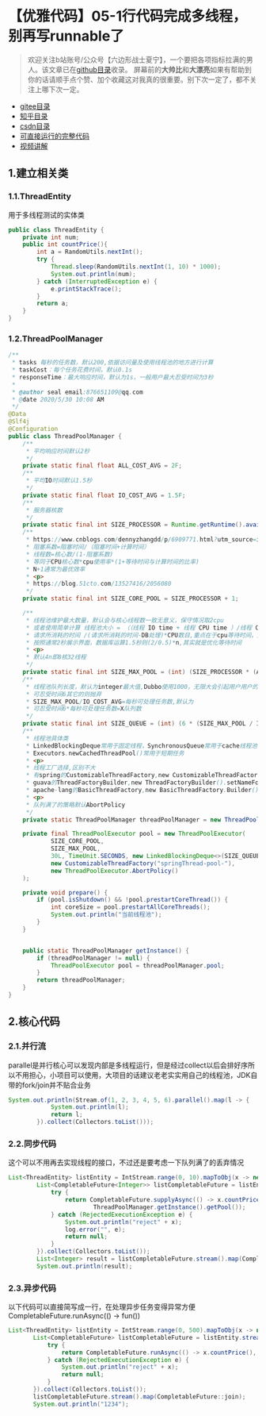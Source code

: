 # 【优雅代码】05-1行代码完成多线程，别再写runnable了
> 欢迎关注b站账号/公众号【六边形战士夏宁】，一个要把各项指标拉满的男人。该文章已在[github目录](https://github.com/edanlx/SealBook)收录。
屏幕前的**大帅比**和**大漂亮**如果有帮助到你的话请顺手点个赞、加个收藏这对我真的很重要。别下次一定了，都不关注上哪下次一定。
* [gitee目录](https://gitee.com/seal_li/SealBook)
* [知乎目录](https://zhuanlan.zhihu.com/p/338222208)
* [csdn目录](https://blog.csdn.net/seal_li/article/details/111415366)
* [可直接运行的完整代码](https://github.com/edanlx/TechingCode/tree/master/demoGrace/src/main/java/com/example/demo/lesson/grace/thread)  
* [视频讲解](https://www.bilibili.com/video/BV1jr4y1w7SH/)   

## 1.建立相关类
### 1.1.ThreadEntity
用于多线程测试的实体类
```java
public class ThreadEntity {
    private int num;
    public int countPrice(){
        int a = RandomUtils.nextInt();
        try {
            Thread.sleep(RandomUtils.nextInt(1, 10) * 1000);
            System.out.println(num);
        } catch (InterruptedException e) {
            e.printStackTrace();
        }
        return a;
    }
}
```
### 1.2.ThreadPoolManager
```java
/**
 * tasks 每秒的任务数，默认200,依据访问量及使用线程池的地方进行计算
 * taskCost：每个任务花费时间，默认0.1s
 * responseTime：最大响应时间，默认为1s，一般用户最大忍受时间为3秒
 *
 * @author seal email:876651109@qq.com
 * @date 2020/5/30 10:08 AM
 */
@Data
@Slf4j
@Configuration
public class ThreadPoolManager {
    /**
     * 平均响应时间默认2秒
     */
    private static final float ALL_COST_AVG = 2F;
    /**
     * 平均IO时间默认1.5秒
     */
    private static final float IO_COST_AVG = 1.5F;
    /**
     * 服务器核数
     */
    private static final int SIZE_PROCESSOR = Runtime.getRuntime().availableProcessors();
    /**
     * https://www.cnblogs.com/dennyzhangdd/p/6909771.html?utm_source=itdadao&utm_medium=referral
     * 阻塞系数=阻塞时间/（阻塞时间+计算时间）
     * 线程数=核心数/(1-阻塞系数)
     * 等同于CPU核心数*cpu使用率*(1+等待时间与计算时间的比率)
     * N+1通常为最优效率
     * <p>
     * https://blog.51cto.com/13527416/2056080
     */
    private static final int SIZE_CORE_POOL = SIZE_PROCESSOR + 1;

    /**
     * 线程池维护最大数量，默认会与核心线程数一致无意义，保守情况取2cpu
     * 或者使用简单计算 线程池大小 = （（线程 IO time + 线程 CPU time ）/线程 CPU time ） CPU数目**
     * 请求所消耗的时间 /(请求所消耗的时间-DB处理)*CPU数目,重点在于cpu等待时间，通常为数据库DB时间
     * 按照通常2秒展示界面，数据库运算1.5秒则(2/0.5)*n,其实就是优化等待时间
     * <p>
     * 默认4n即8核32线程
     */
    private static final int SIZE_MAX_POOL = (int) (SIZE_PROCESSOR * (ALL_COST_AVG / (ALL_COST_AVG - IO_COST_AVG)));
    /**
     * 线程池队列长度，默认为integer最大值,Dubbo使用1000，无限大会引起用户用户的任务一直排队，应选择适当性丢弃，
     * 可忍受时间6其它的则抛弃
     * SIZE_MAX_POOL/IO_COST_AVG=每秒可处理任务数,默认为
     * 可忍受时间6*每秒可处理任务数=X队列数
     */
    private static final int SIZE_QUEUE = (int) (6 * (SIZE_MAX_POOL / IO_COST_AVG));
    /**
     * 线程池具体类
     * LinkedBlockingDeque常用于固定线程，SynchronousQueue常用于cache线程池
     * Executors.newCachedThreadPool()常用于短期任务
     * <p>
     * 线程工厂选择,区别不大
     * 有spring的CustomizableThreadFactory,new CustomizableThreadFactory("springThread-pool-")
     * guava的ThreadFactoryBuilder,new ThreadFactoryBuilder().setNameFormat("retryClient-pool-").build();
     * apache-lang的BasicThreadFactory,new BasicThreadFactory.Builder().namingPattern("basicThreadFactory-").build()
     * <p>
     * 队列满了的策略默认AbortPolicy
     */
    private static ThreadPoolManager threadPoolManager = new ThreadPoolManager();

    private final ThreadPoolExecutor pool = new ThreadPoolExecutor(
            SIZE_CORE_POOL,
            SIZE_MAX_POOL,
            30L, TimeUnit.SECONDS, new LinkedBlockingDeque<>(SIZE_QUEUE),
            new CustomizableThreadFactory("springThread-pool-"),
            new ThreadPoolExecutor.AbortPolicy()
    );

    private void prepare() {
        if (pool.isShutdown() && !pool.prestartCoreThread()) {
            int coreSize = pool.prestartAllCoreThreads();
            System.out.println("当前线程池");
        }
    }


    public static ThreadPoolManager getInstance() {
        if (threadPoolManager != null) {
            ThreadPoolExecutor pool = threadPoolManager.pool;
        }
        return threadPoolManager;
    }
}
```
## 2.核心代码
### 2.1.并行流
parallel是并行核心可以发现内部是多线程运行，但是经过collect以后会排好序所以不用担心，小项目可以使用，大项目的话建议老老实实用自己的线程池，JDK自带的fork/join并不贴合业务
```java
System.out.println(Stream.of(1, 2, 3, 4, 5, 6).parallel().map(l -> {
            System.out.println(l);
            return l;
        }).collect(Collectors.toList()));
```

### 2.2.同步代码
这个可以不用再去实现线程的接口，不过还是要考虑一下队列满了的丢弃情况
```java
List<ThreadEntity> listEntity = IntStream.range(0, 10).mapToObj(x -> new ThreadEntity(x)).collect(Collectors.toList());
        List<CompletableFuture<Integer>> listCompletableFuture = listEntity.stream().map(x -> {
            try {
                return CompletableFuture.supplyAsync(() -> x.countPrice(),
                        ThreadPoolManager.getInstance().getPool());
            } catch (RejectedExecutionException e) {
                System.out.println("reject" + x);
                log.error("", e);
                return null;
            }
        }).collect(Collectors.toList());
        List<Integer> result = listCompletableFuture.stream().map(CompletableFuture::join).collect(Collectors.toList());
        System.out.println(result);
```

 ### 2.3.异步代码
 以下代码可以直接简写成一行，在处理异步任务变得异常方便  
 CompletableFuture.runAsync(() -> fun())  

 ```java
 List<ThreadEntity> listEntity = IntStream.range(0, 500).mapToObj(x -> new ThreadEntity(x)).collect(Collectors.toList());
        List<CompletableFuture> listCompletableFuture = listEntity.stream().map(x -> {
            try {
                return CompletableFuture.runAsync(() -> x.countPrice(), ThreadPoolManager.getInstance().getPool());
            } catch (RejectedExecutionException e) {
                System.out.println("reject" + x);
                return null;
            }
        }).collect(Collectors.toList());
        listCompletableFuture.stream().map(CompletableFuture::join);
        System.out.println("1234");

 ```